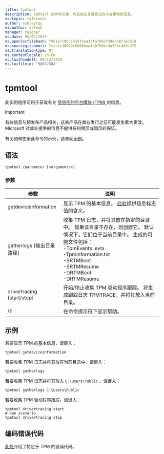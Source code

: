 ```yaml
---
title: tpmtool
description: Tpmtool 的参考文章，可获取有关受信任的平台模块的信息。
ms.topic: reference
author: ashleytqy
ms.author: asteoh
manager: raigner
ms.date: 05/07/2019
ms.openlocfilehash: f9d1a7c0bc1516feea3afaf00d750e54871ad818
ms.sourcegitcommit: 7cacfc38982c6006bee4eb756bcda353c4d3dd75
ms.translationtype: MT
ms.contentlocale: zh-CN
ms.lasthandoff: 09/14/2020
ms.locfileid: "90077584"
---
```

# <a name="tpmtool"></a>tpmtool

此实用程序可用于获取有关 [受信任的平台模块 (TPM) ](/windows/security/information-protection/tpm/trusted-platform-module-overview)的信息。

>[!IMPORTANT]
>有些信息与预发布产品相关，这些产品在商业发行之前可能发生重大更改。 Microsoft 对此处提供的信息不提供任何明示或暗示的保证。

有关如何使用此命令的示例，请参阅[示例](#tpmtool_examples)。

## <a name="syntax"></a>语法

```
tpmtool /parameter [<arguments>]
```
### <a name="parameters"></a>参数

|参数|说明|
|---------|-----------|
|getdeviceinformation|显示 TPM 的基本信息。 [此处](/windows/desktop/secprov/win32-tpm-isreadyinformation#parameters)提供信息标志值的含义。|
|gatherlogs [输出目录路径]|收集 TPM 日志，并将其放在指定的目录中。 如果该目录不存在，则创建它。 默认情况下，它们位于当前目录中。 生成的可能文件包括： </br>-TpmEvents .evtx</br>-TpmInformation.txt</br>-SRTMBoot</br>-SRTMResume</br>-DRTMBoot</br>-DRTMResume</br>|
|drivertracing [start/stop]|开始/停止收集 TPM 驱动程序跟踪。 将生成跟踪日志 TPMTRACE，并将其放入当前目录。|
|/?|在命令提示符下显示帮助。|

## <a name="examples"></a><a name=tpmtool_examples></a>示例

若要显示 TPM 的基本信息，请键入：
```
tpmtool getdeviceinformation
```
若要收集 TPM 日志并将其放在当前目录中，请键入：
```
tpmtool gatherlogs
```
若要收集 TPM 日志并将其放入 `C:\Users\Public` ，请键入：
```
tpmtool gatherlogs C:\Users\Public
```
若要收集 TPM 驱动程序跟踪，请键入：
```
tpmtool drivertracing start
# Run scenario
tpmtool drivertracing stop
```

## <a name="decoding-error-codes"></a>编码错误代码

[此处](/windows/desktop/com/com-error-codes-6)介绍了特定于 TPM 的错误代码。
